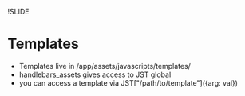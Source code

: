 !SLIDE

# Templates #

* Templates live in /app/assets/javascripts/templates/
* handlebars_assets gives access to JST global
* you can access a template via JST\["/path/to/template"\]({arg: val})